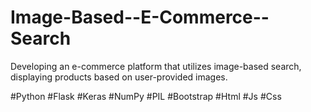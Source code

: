 # Image-Based--E-Commerce--Search

Developing an e-commerce platform that utilizes image-based search, displaying products based on user-provided images.

#Python #Flask #Keras #NumPy #PIL #Bootstrap #Html #Js #Css
